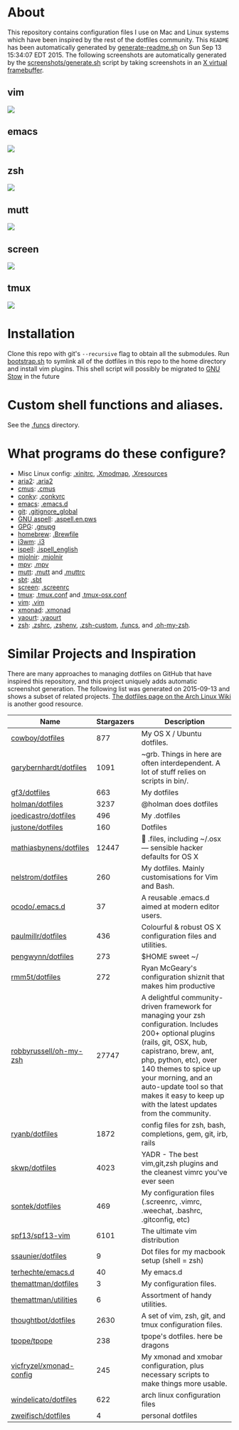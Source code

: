 <!--

This README is auto-generated with generate-readme.sh
Please add changes there.

-->




















# About
This repository contains configuration files I use on Mac and Linux systems
which have been inspired by the rest of the dotfiles community.
This `README` has been automatically generated by
[generate-readme.sh][generate-readme.sh] on Sun Sep 13 15:34:07 EDT 2015.
The following screenshots are automatically generated by
the [screenshots/generate.sh][screenshot-gen] script
by taking screenshots in an [X virtual framebuffer][xvfb].

[screenshot-gen]: https://github.com/bamos/dotfiles/blob/master/screenshots/generate.sh
[xvfb]: http://www.x.org/archive/X11R7.7/doc/man/man1/Xvfb.1.xhtml
[generate-readme.sh]: https://github.com/bamos/dotfiles/blob/master/generate-readme.sh
## vim
![](https://raw.githubusercontent.com/bamos/dotfiles/master/screenshots/vim.png)
## emacs
![](https://raw.githubusercontent.com/bamos/dotfiles/master/screenshots/emacs.png)
## zsh
![](https://raw.githubusercontent.com/bamos/dotfiles/master/screenshots/zsh.png)
## mutt
![](https://raw.githubusercontent.com/bamos/dotfiles/master/screenshots/mutt.png)
## screen
![](https://raw.githubusercontent.com/bamos/dotfiles/master/screenshots/screen.png)
## tmux
![](https://raw.githubusercontent.com/bamos/dotfiles/master/screenshots/tmux.png)
# Installation

Clone this repo with git's `--recursive` flag to obtain all the submodules.
Run [bootstrap.sh][bootstrap.sh] to symlink all of the dotfiles in this repo
to the home directory and install vim plugins.
This shell script will possibly be migrated to [GNU Stow][stow] in the future

[bootstrap.sh]: https://github.com/bamos/dotfiles/blob/master/bootstrap.sh
[stow]: http://www.gnu.org/software/stow/


# Custom shell functions and aliases.
See the [.funcs][funcs] directory.

[funcs]: https://github.com/bamos/dotfiles/blob/master/.funcs

# What programs do these configure?
<!-- TODO: Make this easier to maintain. -->
+ Misc Linux config: [.xinitrc](/.xinitrc), [.Xmodmap](/.Xmodmap),
  [.Xresources](/.Xresources)
+ [aria2](https://github.com/tatsuhiro-t/aria2): [.aria2](/.aria2)
+ [cmus](https://cmus.github.io/): [.cmus](/.cmus)
+ [conky](https://wiki.archlinux.org/index.php/Conky): [.conkyrc](/.conkyrc)
+ [emacs](https://www.gnu.org/software/emacs/): [.emacs.d](/.emacs)
+ [git](https://git-scm.com/): [.gitignore_global](/.gitignore_global)
+ [GNU aspell](aspell.net): [.aspell.en.pws](/.aspell.en.pws)
+ [GPG](https://www.gnupg.org): [.gnupg](/.gnupg)
+ [homebrew](http://brew.sh/): [.Brewfile](/.Brewfile)
+ [i3wm](https://i3wm.org/): [.i3](/.i3)
+ [ispell](https://www.gnu.org/software/ispell/): [.ispell_english](/.ispell_english)
+ [mjolnir](https://github.com/sdegutis/mjolnir): [.mjolnir](/.mjolnir)
+ [mpv](http://mpv.io): [.mpv](/.mpv)
+ [mutt](http://www.mutt.org): [.mutt](/.mutt) and [.muttrc](/.muttrc)
+ [sbt](http://www.scala-sbt.org): [.sbt](/.sbt)
+ [screen](https://www.gnu.org/software/screen/): [.screenrc](/.screenrc)
+ [tmux](https://tmux.github.io/): [.tmux.conf](/.tmux.conf) and
  [.tmux-osx.conf](/.tmux-osx.conf)
+ [vim](http://www.vim.org/): [.vim](/.vim)
+ [xmonad](http://xmonad.org): [.xmonad](/.xmonad)
+ [yaourt](https://github.com/archlinuxfr/yaourt): [.yaourt](/.yaourt)
+ [zsh](http://www.zsh.org): [.zshrc](/.zshrc), [.zshenv](/.zshenv),
  [.zsh-custom](/.zsh-custom), [.funcs](/.funcs), and [.oh-my-zsh](/.oh-my-zsh).

# Similar Projects and Inspiration
There are many approaches to managing dotfiles on GitHub
that have inspired this repository, and this project
uniquely adds automatic screenshot generation.
The following list was generated on 2015-09-13 and
shows a subset of related projects.
[The dotfiles page on the Arch Linux Wiki](https://wiki.archlinux.org/index.php/Dotfiles)
is another good resource.

Name | Stargazers | Description
----|----|----
[cowboy/dotfiles](https://github.com/cowboy/dotfiles) | 877 | My OS X / Ubuntu dotfiles.
[garybernhardt/dotfiles](https://github.com/garybernhardt/dotfiles) | 1091 | ~grb. Things in here are often interdependent. A lot of stuff relies on scripts in bin/.
[gf3/dotfiles](https://github.com/gf3/dotfiles) | 663 | My dotfiles
[holman/dotfiles](https://github.com/holman/dotfiles) | 3237 | @holman does dotfiles
[joedicastro/dotfiles](https://github.com/joedicastro/dotfiles) | 496 | My .dotfiles
[justone/dotfiles](https://github.com/justone/dotfiles) | 160 | Dotfiles
[mathiasbynens/dotfiles](https://github.com/mathiasbynens/dotfiles) | 12447 | :wrench: .files, including ~/.osx — sensible hacker defaults for OS X
[nelstrom/dotfiles](https://github.com/nelstrom/dotfiles) | 260 | My dotfiles. Mainly customisations for Vim and Bash.
[ocodo/.emacs.d](https://github.com/ocodo/.emacs.d) | 37 | A reusable .emacs.d aimed at modern editor users.
[paulmillr/dotfiles](https://github.com/paulmillr/dotfiles) | 436 | Colourful & robust OS X configuration files and utilities. 
[pengwynn/dotfiles](https://github.com/pengwynn/dotfiles) | 273 | $HOME sweet ~/
[rmm5t/dotfiles](https://github.com/rmm5t/dotfiles) | 272 | Ryan McGeary's configuration shiznit that makes him productive
[robbyrussell/oh-my-zsh](https://github.com/robbyrussell/oh-my-zsh) | 27747 | A delightful community-driven framework for managing your zsh configuration. Includes 200+ optional plugins (rails, git, OSX, hub, capistrano, brew, ant, php, python, etc), over 140 themes to spice up your morning, and an auto-update tool so that makes it easy to keep up with the latest updates from the community.
[ryanb/dotfiles](https://github.com/ryanb/dotfiles) | 1872 | config files for zsh, bash, completions, gem, git, irb, rails
[skwp/dotfiles](https://github.com/skwp/dotfiles) | 4023 | YADR - The best vim,git,zsh plugins and the cleanest vimrc you've ever seen
[sontek/dotfiles](https://github.com/sontek/dotfiles) | 469 | My configuration files (.screenrc, .vimrc, .weechat, .bashrc, .gitconfig, etc)
[spf13/spf13-vim](https://github.com/spf13/spf13-vim) | 6101 | The ultimate vim distribution
[ssaunier/dotfiles](https://github.com/ssaunier/dotfiles) | 9 | Dot files for my macbook setup (shell = zsh)
[terhechte/emacs.d](https://github.com/terhechte/emacs.d) | 40 | My emacs.d
[themattman/dotfiles](https://github.com/themattman/dotfiles) | 3 | My configuration files.
[themattman/utilities](https://github.com/themattman/utilities) | 6 | Assortment of handy utilities.
[thoughtbot/dotfiles](https://github.com/thoughtbot/dotfiles) | 2630 | A set of vim, zsh, git, and tmux configuration files.
[tpope/tpope](https://github.com/tpope/tpope) | 238 | tpope's dotfiles. here be dragons
[vicfryzel/xmonad-config](https://github.com/vicfryzel/xmonad-config) | 245 | My xmonad and xmobar configuration, plus necessary scripts to make things more usable.
[windelicato/dotfiles](https://github.com/windelicato/dotfiles) | 622 | arch linux configuration files
[zweifisch/dotfiles](https://github.com/zweifisch/dotfiles) | 4 | personal dotfiles
